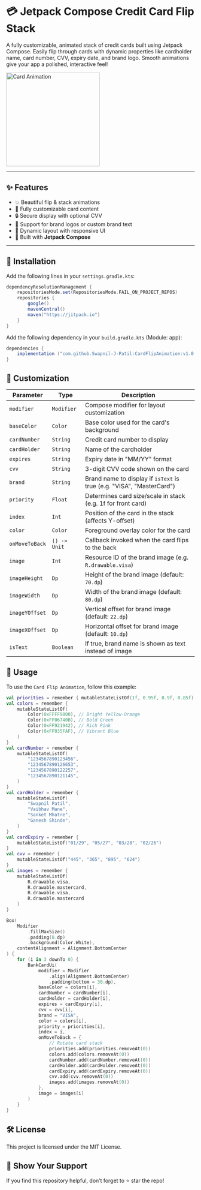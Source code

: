 # 💳 Jetpack Compose Credit Card Flip Stack

A fully customizable, animated stack of credit cards built using Jetpack Compose. Easily flip through cards with dynamic properties like cardholder name, card number, CVV, expiry date, and brand logo. Smooth animations give your app a polished, interactive feel!


<img src="https://github.com/user-attachments/assets/dfffc1ea-64b5-448a-bb29-1084d6afc233" alt="Card Animation" width="250">

---

## ✨ Features

- 💥 Beautiful flip & stack animations
- 🎨 Fully customizable card content
- 🔒 Secure display with optional CVV
- 🧩 Support for brand logos or custom brand text
- 📱 Dynamic layout with responsive UI
- 🧰 Built with **Jetpack Compose**

---

## 🚀 Installation

Add the following lines in your `settings.gradle.kts`:

```settings.gradle
dependencyResolutionManagement {
    repositoriesMode.set(RepositoriesMode.FAIL_ON_PROJECT_REPOS)
    repositories {
        google()
        mavenCentral()
        maven("https://jitpack.io")
    }
}

```
Add the following dependency in your `build.gradle.kts` (Module: app):

```gradle
dependencies {
	implementation ("com.github.Swapnil-J-Patil:CardFlipAnimation:v1.0.0"
}
```

## 🎨 Customization

| Parameter                   | Type       | Description                                                                 |
|----------------------------|------------|-----------------------------------------------------------------------------|
| `modifier`                 | `Modifier` | Compose modifier for layout customization                                  |
| `baseColor`                | `Color`    | Base color used for the card's background                                  |
| `cardNumber`               | `String`   | Credit card number to display                                              |
| `cardHolder`               | `String`   | Name of the cardholder                                                     |
| `expires`                  | `String`   | Expiry date in "MM/YY" format                                              |
| `cvv`                      | `String`   | 3-digit CVV code shown on the card                                         |
| `brand`                    | `String`   | Brand name to display if `isText` is true (e.g. "VISA", "MasterCard")     |
| `priority`                 | `Float`    | Determines card size/scale in stack (e.g. 1f for front card)               |
| `index`                    | `Int`      | Position of the card in the stack (affects Y-offset)                       |
| `color`                    | `Color`    | Foreground overlay color for the card                                      |
| `onMoveToBack`             | `() -> Unit` | Callback invoked when the card flips to the back                           |
| `image`                    | `Int`      | Resource ID of the brand image (e.g. `R.drawable.visa`)                    |
| `imageHeight`              | `Dp`       | Height of the brand image (default: `70.dp`)                               |
| `imageWidth`               | `Dp`       | Width of the brand image (default: `80.dp`)                                |
| `imageYOffset`            | `Dp`       | Vertical offset for brand image (default: `22.dp`)                         |
| `imageXOffset`            | `Dp`       | Horizontal offset for brand image (default: `10.dp`)                       |
| `isText`                   | `Boolean`  | If true, brand name is shown as text instead of image                      |

## 📖 Usage

To use the `Card Flip Animation`, follow this example:

```kotlin
val priorities = remember { mutableStateListOf(1f, 0.95f, 0.9f, 0.85f) } \\Add more values like 0.80,0.75 to add more cards in the stack
val colors = remember {
    mutableStateListOf(
        Color(0xFFFF9800), // Bright Yellow-Orange
        Color(0xFF06740B), // Bold Green
        Color(0xFF921942), // Rich Pink
        Color(0xFF035FAF), // Vibrant Blue
    )
}
val cardNumber = remember {
    mutableStateListOf(
        "1234567890123456",
        "1234567890126653",
        "1234567890122257",
        "1234567890121145",
    )
}
val cardHolder = remember {
    mutableStateListOf(
        "Swapnil Patil",
        "Vaibhav Mane",
        "Sanket Mhatre",
        "Ganesh Shinde",
    )
}
val cardExpiry = remember {
    mutableStateListOf("01/29", "05/27", "03/28", "02/26")
}
val cvv = remember {
    mutableStateListOf("445", "365", "895", "624")
}
val images = remember {
    mutableStateListOf(
        R.drawable.visa,
        R.drawable.mastercard,
        R.drawable.visa,
        R.drawable.mastercard
    )
}

Box(
    Modifier
        .fillMaxSize()
        .padding(8.dp)
        .background(Color.White),
    contentAlignment = Alignment.BottomCenter
) {
    for (i in 3 downTo 0) {
        BankCardUi(
            modifier = Modifier
                .align(Alignment.BottomCenter)
                .padding(bottom = 30.dp),
            baseColor = colors[i],
            cardNumber = cardNumber[i],
            cardHolder = cardHolder[i],
            expires = cardExpiry[i],
            cvv = cvv[i],
            brand = "VISA",
            color = colors[i],
            priority = priorities[i],
            index = i,
            onMoveToBack = {
                // Rotate card stack
                priorities.add(priorities.removeAt(0))
                colors.add(colors.removeAt(0))
                cardNumber.add(cardNumber.removeAt(0))
                cardHolder.add(cardHolder.removeAt(0))
                cardExpiry.add(cardExpiry.removeAt(0))
                cvv.add(cvv.removeAt(0))
                images.add(images.removeAt(0))
            },
            image = images[i]
        )
    }
}


```

## 🛠️ License

This project is licensed under the MIT License.

## 🌟 Show Your Support

If you find this repository helpful, don’t forget to ⭐ star the repo!


